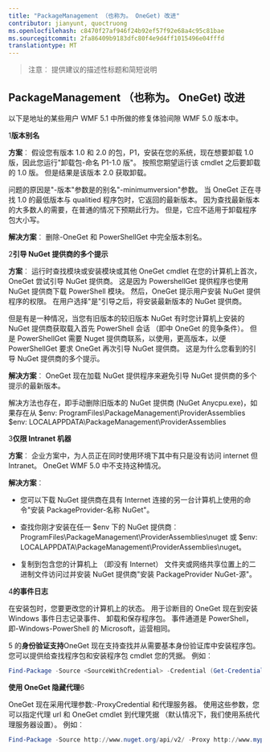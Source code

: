 ```yaml
---
title: "PackageManagement （也称为。 OneGet) 改进"
contributor: jianyunt, quoctruong
ms.openlocfilehash: c8470f27af946f24b92ef57f92e68a4c95c81bae
ms.sourcegitcommit: 2fa86409b9183dfc80f4e9d4ff1015496e04fffd
translationtype: MT
---
```

>注意︰ 提供建议的描述性标题和简短说明

## PackageManagement （也称为。 OneGet) 改进 ##
以下是地址的某些用户 WMF 5.1 中所做的修复体验间隙 WMF 5.0 版本中。 

1**版本别名**

**方案**︰ 假设您有版本 1.0 和 2.0 的包，P1，安装在您的系统，现在想要卸载 1.0 版，因此您运行"卸载包-命名 P1-1.0 版"。 按照您期望运行该 cmdlet 之后要卸载的 1.0 版。 但是结果是该版本 2.0 获取卸载。 
    
问题的原因是"-版本"参数是的别名"-minimumversion"参数。 当 OneGet 正在寻找 1.0 的最低版本与 qualitied 程序包时，它返回的最新版本。 因为查找最新版本的大多数人的需要，在普通的情况下预期此行为。 但是，它应不适用于卸载程序包大小写。
    
**解决方案**︰ 删除-OneGet 和 PowerShellGet 中完全版本别名。 

2**引导 NuGet 提供商的多个提示**

**方案**︰ 运行时查找模块或安装模块或其他 OneGet cmdlet 在您的计算机上首次，OneGet 尝试引导 NuGet 提供商。 这是因为 PowershellGet 提供程序也使用 NuGet 提供商下载 PowerShell 模块。 然后，OneGet 提示用户安装 NuGet 提供程序的权限。 在用户选择"是"引导之后，将安装最新版本的 NuGet 提供商。 
    
但是有是一种情况，当您有旧版本的较旧版本 NuGet 有时您计算机上安装的 NuGet 提供商获取载入首先 PowerShell 会话 （即中 OneGet 的竞争条件）。 但是 PowerShellGet 需要 Nuget 提供商联系，以使用，更高版本，以便 PowerShellGet 要求 OneGet 再次引导 NuGet 提供商。 这是为什么您看到的引导 NuGet 提供商的多个提示。

**解决方案**︰ OneGet 现在加载 NuGet 提供程序来避免引导 NuGet 提供商的多个提示的最新版本。

解决方法也存在，即手动删除旧版本的 NuGet 提供商 (NuGet Anycpu.exe)，如果存在从 $env: ProgramFiles\PackageManagement\ProviderAssemblies $env: LOCALAPPDATA\PackageManagement\ProviderAssemblies


3**仅限 Intranet 机器**

**方案**︰ 企业方案中，为人员正在同时使用环境下其中有只是没有访问 internet 但 Intranet。 OneGet WMF 5.0 中不支持这种情况。

**解决方案**︰
- 您可以下载 NuGet 提供商在具有 Internet 连接的另一台计算机上使用的命令"安装 PackageProvider-名称 NuGet"。

- 查找你刚才安装在任一 $env 下的 NuGet 提供商︰ ProgramFiles\PackageManagement\ProviderAssemblies\nuget 或 $env: LOCALAPPDATA\PackageManagement\ProviderAssemblies\nuget。 

- 复制到包含您的计算机上 （即没有 Internet） 文件夹或网络共享位置上的二进制文件访问过并安装 NuGet 提供商"安装 PackageProvider NuGet-源<Path to folder>"。


4**的事件日志**

在安装包时，您要更改您的计算机上的状态。 用于诊断目的 OneGet 现在到安装 Windows 事件日志记录事件、 卸载和保存程序包。 事件通道是 PowerShell，即-Windows-PowerShell 的 Microsoft，运营相同。

5 的**身份验证支持**OneGet 现在支持查找并从需要基本身份验证库中安装程序包。 您可以提供给查找程序包和安装程序包 cmdlet 您的凭据。 例如︰
``` PowerShell
Find-Package -Source <SourceWithCredential> -Credential (Get-Credential)
```
**使用 OneGet 隐藏代理**6

OneGet 现在采用代理参数:-ProxyCredential 和代理服务器。 使用这些参数，您可以指定代理 url 和 OneGet cmdlet 到代理凭据 （默认情况下，我们使用系统代理服务器设置）。 例如︰
``` PowerShell
Find-Package -Source http://www.nuget.org/api/v2/ -Proxy http://www.myproxyserver.com -ProxyCredential (Get-Credential)
```

